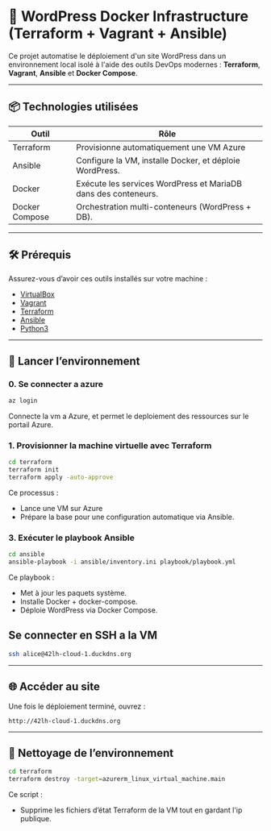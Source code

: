 # 🐳 WordPress Docker Infrastructure (Terraform + Vagrant + Ansible)

Ce projet automatise le déploiement d'un site WordPress dans un environnement local isolé à l'aide des outils DevOps modernes : **Terraform**, **Vagrant**, **Ansible** et **Docker Compose**.

---

## 📦 Technologies utilisées

| Outil           | Rôle                                                                |
|-----------------|---------------------------------------------------------------------|
| Terraform       | Provisionne automatiquement une VM Azure              |
| Ansible         | Configure la VM, installe Docker, et déploie WordPress.             |
| Docker          | Exécute les services WordPress et MariaDB dans des conteneurs.      |
| Docker Compose  | Orchestration multi-conteneurs (WordPress + DB).                    |

---

## 🛠️ Prérequis

Assurez-vous d’avoir ces outils installés sur votre machine :

- [VirtualBox](https://www.virtualbox.org/)
- [Vagrant](https://www.vagrantup.com/)
- [Terraform](https://developer.hashicorp.com/terraform/downloads)
- [Ansible](https://docs.ansible.com/ansible/latest/installation_guide/intro_installation.html)
- [Python3](https://www.python.org/)

---

## 🚀 Lancer l’environnement

### 0. Se connecter a azure

```bash
az login
```

Connecte la vm a Azure, et permet le deploiement des ressources sur le portail Azure. 

### 1. Provisionner la machine virtuelle avec Terraform

```bash
cd terraform
terraform init
terraform apply -auto-approve
```

Ce processus :
- Lance une VM sur Azure
- Prépare la base pour une configuration automatique via Ansible.

### 3. Exécuter le playbook Ansible

```bash
cd ansible
ansible-playbook -i ansible/inventory.ini playbook/playbook.yml
```

Ce playbook :
- Met à jour les paquets système.
- Installe Docker + docker-compose.
- Déploie WordPress via Docker Compose.

## Se connecter en SSH a la VM

```bash
ssh alice@42lh-cloud-1.duckdns.org
```

---

## 🌐 Accéder au site

Une fois le déploiement terminé, ouvrez :

```
http://42lh-cloud-1.duckdns.org
```

---

## 🧹 Nettoyage de l’environnement

```bash
cd terraform 
terraform destroy -target=azurerm_linux_virtual_machine.main
```

Ce script :
- Supprime les fichiers d’état Terraform de la VM tout en gardant l'ip publique.
